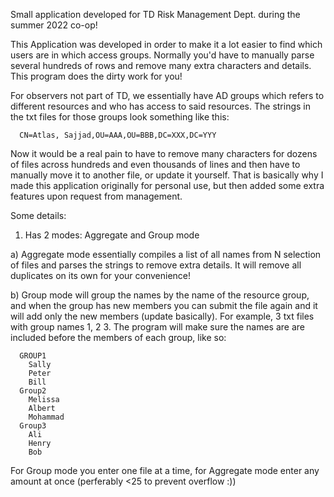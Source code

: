 Small application developed for TD Risk Management Dept. during the summer 2022 co-op!

This Application was developed in order to make it a lot easier to find which users are in which access groups. Normally you'd have to manually parse several hundreds
of rows and remove many extra characters and details. This program does the dirty work for you!

 For observers not part of TD, we essentially have AD groups which refers to different resources and who has access to said resources. The strings in the txt 
  files for those groups look something like this:
      
      CN=Atlas, Sajjad,OU=AAA,OU=BBB,DC=XXX,DC=YYY
      
  Now it would be a real pain to have to remove many characters for dozens of files across hundreds and even thousands of lines and then have to manually move it to another
  file, or update it yourself. That is basically why I made this application originally for personal use, but then added some extra features upon
  request from management.

Some details:

1. Has 2 modes: Aggregate and Group mode

  a) Aggregate mode essentially compiles a list of all names from N selection of files and parses the strings to remove extra details. 
     It will remove all duplicates on its own for your convenience!
     
  b) Group mode will group the names by the name of the resource group, and when the group has new members you can submit the file again and it will add only the
      new members (update basically). For example, 3 txt files with group names 1, 2 3. The program will make sure the names are are included before the members of each group,
      like so:
      
      GROUP1
        Sally
        Peter
        Bill
      Group2
        Melissa
        Albert
        Mohammad
      Group3
        Ali
        Henry
        Bob
        
  For Group mode you enter one file at a time, for Aggregate mode enter any amount at once (perferably <25 to prevent overflow :))
  
 
